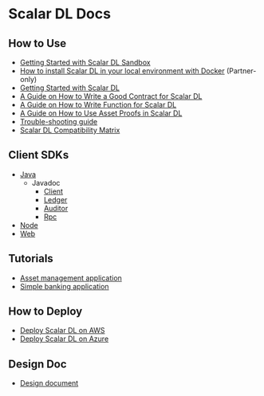 # Scalar DL Docs

## How to Use
* [Getting Started with Scalar DL Sandbox](sandbox.md)
* [How to install Scalar DL in your local environment with Docker](installation-with-docker.md) (Partner-only)
* [Getting Started with Scalar DL](getting-started.md)
* [A Guide on How to Write a Good Contract for Scalar DL](how-to-write-contract.md)
* [A Guide on How to Write Function for Scalar DL](how-to-write-function.md)
* [A Guide on How to Use Asset Proofs in Scalar DL](how-to-use-proof.md)
* [Trouble-shooting guide](trouble-shooting-guide.md)
* [Scalar DL Compatibility Matrix](compatibility.md)

## Client SDKs
* [Java](https://github.com/scalar-labs/scalardl-java-client-sdk)
  * Javadoc
    * [Client](https://scalar-labs.github.io/scalardl/javadoc/latest/client/)
    * [Ledger](https://scalar-labs.github.io/scalardl/javadoc/latest/ledger/)
    * [Auditor](https://scalar-labs.github.io/scalardl/javadoc/latest/auditor/)
    * [Rpc](https://scalar-labs.github.io/scalardl/javadoc/latest/rpc/)
* [Node](https://github.com/scalar-labs/scalardl-node-client-sdk)
* [Web](https://github.com/scalar-labs/scalardl-web-client-sdk)

## Tutorials
* [Asset management application](https://github.com/scalar-labs/getting-started-with-scalardl)
* [Simple banking application](applications/simple-bank-account/README.md)

## How to Deploy
* [Deploy Scalar DL on AWS](https://github.com/scalar-labs/scalar-kubernetes/blob/master/docs/ManualDeploymentGuideScalarDLOnAWS.md)
* [Deploy Scalar DL on Azure](https://github.com/scalar-labs/scalar-kubernetes/blob/master/docs/ManualDeploymentGuideScalarDLOnAzure.md)

## Design Doc
* [Design document](design.md)

